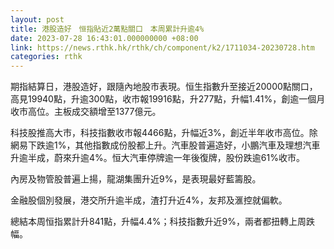 ```yaml
---
layout: post
title: 港股造好　恒指貼近2萬點關口　本周累計升逾4%
date: 2023-07-28 16:43:01.000000000 +08:00
link: https://news.rthk.hk/rthk/ch/component/k2/1711034-20230728.htm
categories: rthk
---
```


期指結算日，港股造好，跟隨內地股市表現。恒生指數升至接近20000點關口，高見19940點，升逾300點，收市報19916點，升277點，升幅1.41%，創逾一個月收市高位。主板成交額增至1377億元。

科技股推高大市，科技指數收市報4466點，升幅近3%，創近半年收市高位。除網易下跌逾1%，其他指數成份股都上升。汽車股普遍造好，小鵬汽車及理想汽車升逾半成，蔚來升逾4%。恒大汽車停牌逾一年後復牌，股份跌逾61%收市。

內房及物管股普遍上揚，龍湖集團升近9%，是表現最好藍籌股。

金融股個別發展，港交所升逾半成，渣打升近4%，友邦及滙控就偏軟。

總結本周恒指累計升841點，升幅4.4%；科技指數升近9%，兩者都扭轉上周跌幅。
